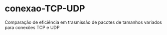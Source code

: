 # conexao-TCP-UDP
Comparação de eficiência em trasmissão de pacotes de tamanhos variados para conexões TCP e UDP

